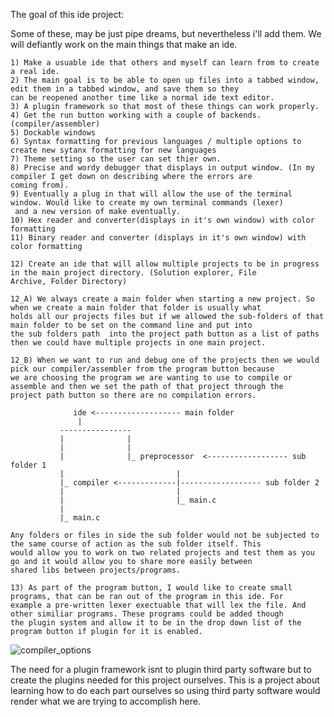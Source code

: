 
The goal of this ide project:

Some of these, may be just pipe dreams, but nevertheless i'll add them. We will defiantly work on the main things that make an ide.
```
1) Make a usuable ide that others and myself can learn from to create a real ide.
2) The main goal is to be able to open up files into a tabbed window, edit them in a tabbed window, and save them so they
can be reopened another time like a normal ide text editor.
3) A plugin framework so that most of these things can work properly.
4) Get the run button working with a couple of backends.  (compiler/assembler)
5) Dockable windows
6) Syntax formatting for previous languages / multiple options to create new sytanx formatting for new languages
7) Theme setting so the user can set thier own.
8) Precise and wordy debugger that displays in output window. (In my compiler I get down on describing where the errors are
coming from).
9) Eventually a plug in that will allow the use of the terminal window. Would like to create my own terminal commands (lexer)
 and a new version of make eventually.
10) Hex reader and converter(displays in it's own window) with color formatting
11) Binary reader and converter (displays in it's own window) with color formatting

12) Create an ide that will allow multiple projects to be in progress in the main project directory. (Solution explorer, File
Archive, Folder Directory)

12_A) We always create a main folder when starting a new project. So when we create a main folder that folder is usually what
holds all our projects files but if we allowed the sub-folders of that main folder to be set on the command line and put into
the sub folders path  into the project path button as a list of paths then we could have multiple projects in one main project. 

12_B) When we want to run and debug one of the projects then we would pick our compiler/assembler from the program button because
we are choosing the program we are wanting to use to compile or assemble and then we set the path of that project through the
project path button so there are no compilation errors.

              ide <------------------- main folder
               |
           ----------------
           |              |
           |              |
           |              |_ preprocessor  <------------------ sub folder 1
           |                         |
           |_ compiler <-------------|------------------ sub folder 2
           |                         |
           |                         |_ main.c
           |                    
           |_ main.c                    

Any folders or files in side the sub folder would not be subjected to the same course of action as the sub folder itself. This
would allow you to work on two related projects and test them as you go and it would allow you to share more easily between
shared libs between projects/programs.

13) As part of the program button, I would like to create small programs, that can be ran out of the program in this ide. For
example a pre-written lexer exectuable that will lex the file. And other similiar programs. These programs could be added though
the plugin system and allow it to be in the drop down list of the program button if plugin for it is enabled.
```
![compiler_options](https://github.com/ravenleeblack/Illeshian-Ide/assets/76606152/aedea48b-15cb-4834-8d80-f31305f03432)

The need for a plugin framework isnt to plugin third party software but to create the plugins needed for this project ourselves. This is a project about learning how to do each part ourselves so using third party software would render what we are trying to accomplish here.
